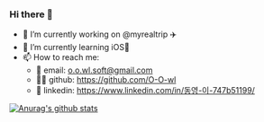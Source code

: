 ### Hi there 👋

- 🔭 I’m currently working on @myrealtrip ✈️
- 🌱 I’m currently learning iOS📱
- 📫 How to reach me: 
  - 📩 email: o.o.wl.soft@gmail.com
  - 🧑‍💻 github: https://github.com/O-O-wl
  - 📇 linkedin: https://www.linkedin.com/in/동영-이-747b51199/

[![Anurag's github stats](https://github-readme-stats.vercel.app/api?username=O-O-wl)](https://github.com/anuraghazra/github-readme-stats)
